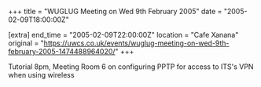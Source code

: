 +++
title = "WUGLUG Meeting on Wed 9th February 2005"
date = "2005-02-09T18:00:00Z"

[extra]
end_time = "2005-02-09T22:00:00Z"
location = "Cafe Xanana"
original = "https://uwcs.co.uk/events/wuglug-meeting-on-wed-9th-february-2005-1474488964020/"
+++

Tutorial 8pm, Meeting Room 6 on configuring PPTP for access to ITS's VPN when using wireless

